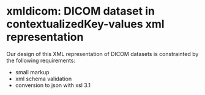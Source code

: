# xmldicom: DICOM dataset in contextualizedKey-values xml representation

Our design of this XML representation of DICOM datasets is constrainted by the following requirements:
- small markup
- xml schema validation
- conversion to json with xsl 3.1

